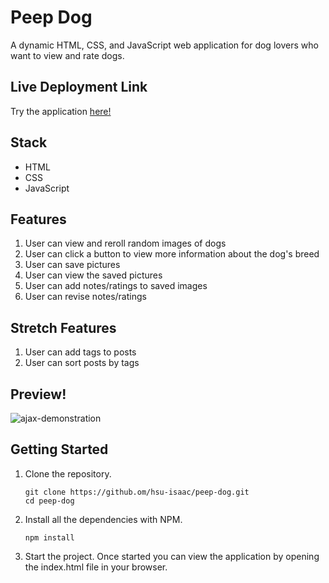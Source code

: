 # Peep Dog

A dynamic HTML, CSS, and JavaScript web application for dog lovers who want to view and rate dogs.

## Live Deployment Link

Try the application <a href="hsu-isaac.github.io/peep-dog/">here!</a>

## Stack
- HTML
- CSS
- JavaScript

## Features
1. User can view and reroll random images of dogs
2. User can click a button to view more information about the dog's breed
3. User can save pictures
4. User can view the saved pictures
5. User can add notes/ratings to saved images
6. User can revise notes/ratings

## Stretch Features
1. User can add tags to posts
2. User can sort posts by tags

## Preview!

![ajax-demonstration](https://user-images.githubusercontent.com/85271794/134747219-ac71569d-914d-4efc-9351-f62a9a6c6d4d.gif)

## Getting Started
1. Clone the repository.
     ```shell
    git clone https://github.om/hsu-isaac/peep-dog.git
    cd peep-dog
    ```
2. Install all the dependencies with NPM.
    ```shell
    npm install
    ```
3. Start the project. Once started you can view the application by opening the index.html file in your browser.

